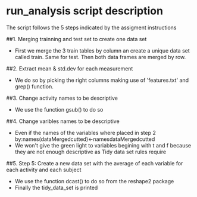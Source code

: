 # run_analysis script description

The script follows the 5 steps indicated by the assigment instructions

##1. Merging trainning and test set to create one data set
   * First we merge the 3 train tables by column an create a unique data set called train. Same for test. Then both data frames are merged by row.
  
##2. Extract mean & std.dev for each measurement
   * We do so by picking the right columns making use of 'features.txt' and grep() function.
  
##3. Change activity names to be descriptive
   * We use the function gsub() to do so

##4. Change varibles names to be descriptive
  * Even if the names of the variables where placed in step 2 by:names(dataMergedcutted)<-namesdataMergedcutted
  * We won't give the green light to variables begining with t and f because they are not enough descriptive as Tidy data set rules require
  
##5. Step 5: Create a new data set with the average of each variable for each activity and each subject
  * We use the function dcast() to do so from the reshape2 package
  * Finally the tidy_data_set is printed
